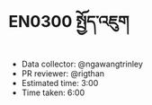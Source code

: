 # EN0300 སྤྱོད་འཇུག

- Data collector: @ngawangtrinley
- PR reviewer: @rigthan
- Estimated time: 3:00
- Time taken: 6:00
